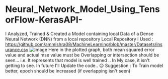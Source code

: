 # Neural_Network_Model_Using_TensorFlow-KerasAPI-
I Analyzed, Trained &amp; Created a Model containing local Data of a Dense Neural Network (DNN) from a local repository
Local Repository I Used : https://github.com/ammishra08/MachineLearning/blob/master/Datasets/insurance.csv
![image](https://github.com/Heramb0x1/Neural_Network_Model_Using_TensorFlow-KerasAPI-/assets/136613738/8fdeabde-a791-4d2a-addd-d39328f0f865)
Here in the plotted graph, both mean squared error value and actual mse value must be Overlapping or intersection should be seen... 
i.e. It represents that model is well trained .. 
In My case, it isn't getting to see. In future I'll Update the code.. 😉
Suggestion :  To Train model better, epoch should be increased (if overlapping isn't seen)
